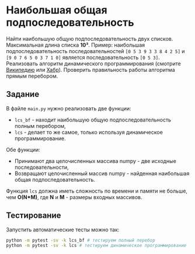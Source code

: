 # Наибольшая общая подпоследовательность

Найти наибольшую общую подпоследовательность двух списков. Максимальная длина списка **10³**. Пример: наибольшая подпоследовательность последовательностей `[0 5 3 9 3 3 8 4 2 5]` и `[9 0 7 6 5 0 3 7 1 0]` является последовательность `[0 5 3]`. Реализовать алгоритм динамического программирования (смотрите [Википедию](https://ru.wikipedia.org/wiki/%D0%9D%D0%B0%D0%B8%D0%B1%D0%BE%D0%BB%D1%8C%D1%88%D0%B0%D1%8F_%D0%BE%D0%B1%D1%89%D0%B0%D1%8F_%D0%BF%D0%BE%D0%B4%D0%BF%D0%BE%D1%81%D0%BB%D0%B5%D0%B4%D0%BE%D0%B2%D0%B0%D1%82%D0%B5%D0%BB%D1%8C%D0%BD%D0%BE%D1%81%D1%82%D1%8C) или [Хабр](https://habr.com/ru/post/142825/)). Проверить правильность работы алгоритма прямым перебором.

## Задание

В файле `main.py` нужно реализовать две функции:
+ `lcs_bf` - находит наибольшую общую подпоследовательность полным перебором,
+ `lcs` - делает то же самое, только используя динамическое программирование.

Обе функции:
+ Принимают два целочисленных массива numpy - две исходные последовательности,
+ Возвращают целочисленный массив numpy - найденная наибольшая общая подпоследовательность.

Функция `lcs` должна иметь сложность по времени и памяти не больше, чем **O(N\*M)**, где **N** и **M** - размеры входных массивов.

## Тестирование

Запустить автоматические тесты можно так:

```bash
python -m pytest -sv -k lcs_bf # тестируем полный перебор
python -m pytest -sv -k lcs # тестируем динамическое программирование
```
